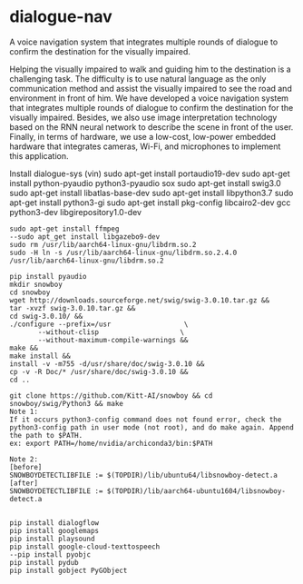 # dialogue-nav
A voice navigation system that integrates multiple rounds of dialogue to confirm the destination for the visually impaired.

Helping the visually impaired to walk and guiding him to the destination is a challenging task. The difficulty is to use natural language as the only communication method and assist the visually impaired to see the road and environment in front of him. We have developed a voice navigation system that integrates multiple rounds of dialogue to confirm the destination for the visually impaired. Besides, we also use image interpretation technology based on the RNN neural network to describe the scene in front of the user. Finally, in terms of hardware, we use a low-cost, low-power embedded hardware that integrates cameras, Wi-Fi, and microphones to implement this application.

Install dialogue-sys (vin)
       sudo apt-get install portaudio19-dev
       sudo apt-get install python-pyaudio python3-pyaudio sox
       sudo apt-get install swig3.0
       sudo apt-get install libatlas-base-dev
       sudo apt-get install libpython3.7
       sudo apt-get install python3-gi
       sudo apt-get install pkg-config libcairo2-dev gcc python3-dev libgirepository1.0-dev
    
    sudo apt-get install ffmpeg
    --sudo apt_get install libgazebo9-dev
    sudo rm /usr/lib/aarch64-linux-gnu/libdrm.so.2
    sudo -H ln -s /usr/lib/aarch64-linux-gnu/libdrm.so.2.4.0 /usr/lib/aarch64-linux-gnu/libdrm.so.2
    
    pip install pyaudio
    mkdir snowboy
    cd snowboy
    wget http://downloads.sourceforge.net/swig/swig-3.0.10.tar.gz &&
    tar -xvzf swig-3.0.10.tar.gz &&
    cd swig-3.0.10/ &&   
    ./configure --prefix=/usr                  \
           --without-clisp                    \
           --without-maximum-compile-warnings &&
    make &&
    make install &&
    install -v -m755 -d/usr/share/doc/swig-3.0.10 &&
    cp -v -R Doc/* /usr/share/doc/swig-3.0.10 &&
    cd ..
    
    git clone https://github.com/Kitt-AI/snowboy && cd snowboy/swig/Python3 && make
    Note 1:
    If it occurs python3-config command does not found error, check the python3-config path in user mode (not root), and do make again. Append the path to $PATH.
    ex: export PATH=/home/nvidia/archiconda3/bin:$PATH
    
    Note 2:
    [before]
    SNOWBOYDETECTLIBFILE := $(TOPDIR)/lib/ubuntu64/libsnowboy-detect.a
    [after]
    SNOWBOYDETECTLIBFILE := $(TOPDIR)/lib/aarch64-ubuntu1604/libsnowboy-detect.a
    
    
    pip install dialogflow
    pip install googlemaps
    pip install playsound
    pip install google-cloud-texttospeech
    --pip install pyobjc
    pip install pydub
    pip install gobject PyGObject






